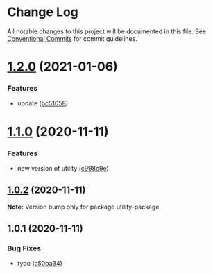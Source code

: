 # Change Log

All notable changes to this project will be documented in this file.
See [Conventional Commits](https://conventionalcommits.org) for commit guidelines.

# [1.2.0](https://github.com/stastur/lerna-playground/compare/utility-package@1.1.0...utility-package@1.2.0) (2021-01-06)


### Features

* update ([bc51058](https://github.com/stastur/lerna-playground/commit/bc510582afcabb6b7de6a87220b851c6079c231b))





# [1.1.0](https://github.com/stastur/lerna-playground/compare/utility-package@1.0.2...utility-package@1.1.0) (2020-11-11)


### Features

* new version of utility ([c998c9e](https://github.com/stastur/lerna-playground/commit/c998c9e8d9c5be02918d53a11f5ca3db405273b6))





## [1.0.2](https://github.com/stastur/lerna-playground/compare/utility-package@1.0.1...utility-package@1.0.2) (2020-11-11)

**Note:** Version bump only for package utility-package





## 1.0.1 (2020-11-11)


### Bug Fixes

* typo ([c50ba34](https://github.com/stastur/lerna-playground/commit/c50ba34c3cbaa405d85f336d72911887f1248d33))
